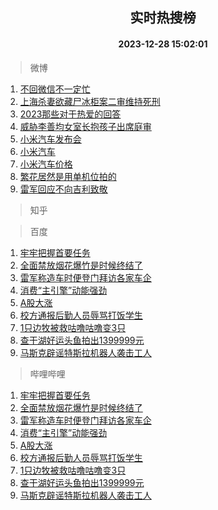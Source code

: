 <div align="center"><h2>实时热搜榜</h2><h4>2023-12-28 15:02:01</h4></div>

> 微博  

1. [不回微信不一定忙](https://s.weibo.com/weibo?q=%E4%B8%8D%E5%9B%9E%E5%BE%AE%E4%BF%A1%E4%B8%8D%E4%B8%80%E5%AE%9A%E5%BF%99&t=31&band_rank=1&Refer=top)<br />
2. [上海杀妻欲藏尸冰柜案二审维持死刑](https://s.weibo.com/weibo?q=%23%E4%B8%8A%E6%B5%B7%E6%9D%80%E5%A6%BB%E6%AC%B2%E8%97%8F%E5%B0%B8%E5%86%B0%E6%9F%9C%E6%A1%88%E4%BA%8C%E5%AE%A1%E7%BB%B4%E6%8C%81%E6%AD%BB%E5%88%91%23&t=31&band_rank=2&Refer=top)<br />
3. [2023那些对于热爱的回答](https://s.weibo.com/weibo?q=%232023%E9%82%A3%E4%BA%9B%E5%AF%B9%E4%BA%8E%E7%83%AD%E7%88%B1%E7%9A%84%E5%9B%9E%E7%AD%94%23&t=31&band_rank=3&Refer=top)<br />
4. [威胁李善均女室长抱孩子出席庭审](https://s.weibo.com/weibo?q=%23%E5%A8%81%E8%83%81%E6%9D%8E%E5%96%84%E5%9D%87%E5%A5%B3%E5%AE%A4%E9%95%BF%E6%8A%B1%E5%AD%A9%E5%AD%90%E5%87%BA%E5%B8%AD%E5%BA%AD%E5%AE%A1%23&t=31&band_rank=4&Refer=top)<br />
5. [小米汽车发布会](https://s.weibo.com/weibo?q=%E5%B0%8F%E7%B1%B3%E6%B1%BD%E8%BD%A6%E5%8F%91%E5%B8%83%E4%BC%9A&t=31&band_rank=5&Refer=top)<br />
6. [小米汽车](https://s.weibo.com/weibo?q=%E5%B0%8F%E7%B1%B3%E6%B1%BD%E8%BD%A6&t=31&band_rank=6&Refer=top)<br />
7. [小米汽车价格](https://s.weibo.com/weibo?q=%E5%B0%8F%E7%B1%B3%E6%B1%BD%E8%BD%A6%E4%BB%B7%E6%A0%BC&t=31&band_rank=7&Refer=top)<br />
8. [繁花居然是用单机位拍的](https://s.weibo.com/weibo?q=%23%E7%B9%81%E8%8A%B1%E5%B1%85%E7%84%B6%E6%98%AF%E7%94%A8%E5%8D%95%E6%9C%BA%E4%BD%8D%E6%8B%8D%E7%9A%84%23&t=31&band_rank=8&Refer=top)<br />
9. [雷军回应不向吉利致敬](https://s.weibo.com/weibo?q=%23%E9%9B%B7%E5%86%9B%E5%9B%9E%E5%BA%94%E4%B8%8D%E5%90%91%E5%90%89%E5%88%A9%E8%87%B4%E6%95%AC%23&t=31&band_rank=9&Refer=top)<br />

> 知乎  


> 百度  

1. [牢牢把握首要任务](https://www.baidu.com/s?wd=%E7%89%A2%E7%89%A2%E6%8A%8A%E6%8F%A1%E9%A6%96%E8%A6%81%E4%BB%BB%E5%8A%A1&sa=fyb_news&rsv_dl=fyb_news)<br />
2. [全面禁放烟花爆竹是时候终结了](https://www.baidu.com/s?wd=%E5%85%A8%E9%9D%A2%E7%A6%81%E6%94%BE%E7%83%9F%E8%8A%B1%E7%88%86%E7%AB%B9%E6%98%AF%E6%97%B6%E5%80%99%E7%BB%88%E7%BB%93%E4%BA%86&sa=fyb_news&rsv_dl=fyb_news)<br />
3. [雷军称造车时便登门拜访各家车企](https://www.baidu.com/s?wd=%E9%9B%B7%E5%86%9B%E7%A7%B0%E9%80%A0%E8%BD%A6%E6%97%B6%E4%BE%BF%E7%99%BB%E9%97%A8%E6%8B%9C%E8%AE%BF%E5%90%84%E5%AE%B6%E8%BD%A6%E4%BC%81&sa=fyb_news&rsv_dl=fyb_news)<br />
4. [消费“主引擎”动能强劲](https://www.baidu.com/s?wd=%E6%B6%88%E8%B4%B9%E2%80%9C%E4%B8%BB%E5%BC%95%E6%93%8E%E2%80%9D%E5%8A%A8%E8%83%BD%E5%BC%BA%E5%8A%B2&sa=fyb_news&rsv_dl=fyb_news)<br />
5. [A股大涨](https://www.baidu.com/s?wd=A%E8%82%A1%E5%A4%A7%E6%B6%A8&sa=fyb_news&rsv_dl=fyb_news)<br />
6. [校方通报后勤人员辱骂打饭学生](https://www.baidu.com/s?wd=%E6%A0%A1%E6%96%B9%E9%80%9A%E6%8A%A5%E5%90%8E%E5%8B%A4%E4%BA%BA%E5%91%98%E8%BE%B1%E9%AA%82%E6%89%93%E9%A5%AD%E5%AD%A6%E7%94%9F&sa=fyb_news&rsv_dl=fyb_news)<br />
7. [1只边牧被救咕噜咕噜变3只](https://www.baidu.com/s?wd=1%E5%8F%AA%E8%BE%B9%E7%89%A7%E8%A2%AB%E6%95%91%E5%92%95%E5%99%9C%E5%92%95%E5%99%9C%E5%8F%983%E5%8F%AA&sa=fyb_news&rsv_dl=fyb_news)<br />
8. [查干湖好运头鱼拍出1399999元](https://www.baidu.com/s?wd=%E6%9F%A5%E5%B9%B2%E6%B9%96%E5%A5%BD%E8%BF%90%E5%A4%B4%E9%B1%BC%E6%8B%8D%E5%87%BA1399999%E5%85%83&sa=fyb_news&rsv_dl=fyb_news)<br />
9. [马斯克辟谣特斯拉机器人袭击工人](https://www.baidu.com/s?wd=%E9%A9%AC%E6%96%AF%E5%85%8B%E8%BE%9F%E8%B0%A3%E7%89%B9%E6%96%AF%E6%8B%89%E6%9C%BA%E5%99%A8%E4%BA%BA%E8%A2%AD%E5%87%BB%E5%B7%A5%E4%BA%BA&sa=fyb_news&rsv_dl=fyb_news)<br />

> 哔哩哔哩  

1. [牢牢把握首要任务](https://www.baidu.com/s?wd=%E7%89%A2%E7%89%A2%E6%8A%8A%E6%8F%A1%E9%A6%96%E8%A6%81%E4%BB%BB%E5%8A%A1&sa=fyb_news&rsv_dl=fyb_news)<br />
2. [全面禁放烟花爆竹是时候终结了](https://www.baidu.com/s?wd=%E5%85%A8%E9%9D%A2%E7%A6%81%E6%94%BE%E7%83%9F%E8%8A%B1%E7%88%86%E7%AB%B9%E6%98%AF%E6%97%B6%E5%80%99%E7%BB%88%E7%BB%93%E4%BA%86&sa=fyb_news&rsv_dl=fyb_news)<br />
3. [雷军称造车时便登门拜访各家车企](https://www.baidu.com/s?wd=%E9%9B%B7%E5%86%9B%E7%A7%B0%E9%80%A0%E8%BD%A6%E6%97%B6%E4%BE%BF%E7%99%BB%E9%97%A8%E6%8B%9C%E8%AE%BF%E5%90%84%E5%AE%B6%E8%BD%A6%E4%BC%81&sa=fyb_news&rsv_dl=fyb_news)<br />
4. [消费“主引擎”动能强劲](https://www.baidu.com/s?wd=%E6%B6%88%E8%B4%B9%E2%80%9C%E4%B8%BB%E5%BC%95%E6%93%8E%E2%80%9D%E5%8A%A8%E8%83%BD%E5%BC%BA%E5%8A%B2&sa=fyb_news&rsv_dl=fyb_news)<br />
5. [A股大涨](https://www.baidu.com/s?wd=A%E8%82%A1%E5%A4%A7%E6%B6%A8&sa=fyb_news&rsv_dl=fyb_news)<br />
6. [校方通报后勤人员辱骂打饭学生](https://www.baidu.com/s?wd=%E6%A0%A1%E6%96%B9%E9%80%9A%E6%8A%A5%E5%90%8E%E5%8B%A4%E4%BA%BA%E5%91%98%E8%BE%B1%E9%AA%82%E6%89%93%E9%A5%AD%E5%AD%A6%E7%94%9F&sa=fyb_news&rsv_dl=fyb_news)<br />
7. [1只边牧被救咕噜咕噜变3只](https://www.baidu.com/s?wd=1%E5%8F%AA%E8%BE%B9%E7%89%A7%E8%A2%AB%E6%95%91%E5%92%95%E5%99%9C%E5%92%95%E5%99%9C%E5%8F%983%E5%8F%AA&sa=fyb_news&rsv_dl=fyb_news)<br />
8. [查干湖好运头鱼拍出1399999元](https://www.baidu.com/s?wd=%E6%9F%A5%E5%B9%B2%E6%B9%96%E5%A5%BD%E8%BF%90%E5%A4%B4%E9%B1%BC%E6%8B%8D%E5%87%BA1399999%E5%85%83&sa=fyb_news&rsv_dl=fyb_news)<br />
9. [马斯克辟谣特斯拉机器人袭击工人](https://www.baidu.com/s?wd=%E9%A9%AC%E6%96%AF%E5%85%8B%E8%BE%9F%E8%B0%A3%E7%89%B9%E6%96%AF%E6%8B%89%E6%9C%BA%E5%99%A8%E4%BA%BA%E8%A2%AD%E5%87%BB%E5%B7%A5%E4%BA%BA&sa=fyb_news&rsv_dl=fyb_news)<br />
